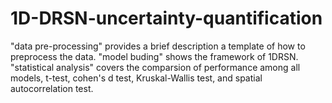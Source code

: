 # 1D-DRSN-uncertainty-quantification
"data pre-processing" provides a brief description a template of how to preprocess the data.
"model buding" shows the framework of 1DRSN.
"statistical analysis" covers the comparsion of performance among all models, t-test, cohen's d test, Kruskal-Wallis test, and spatial autocorrelation test.
